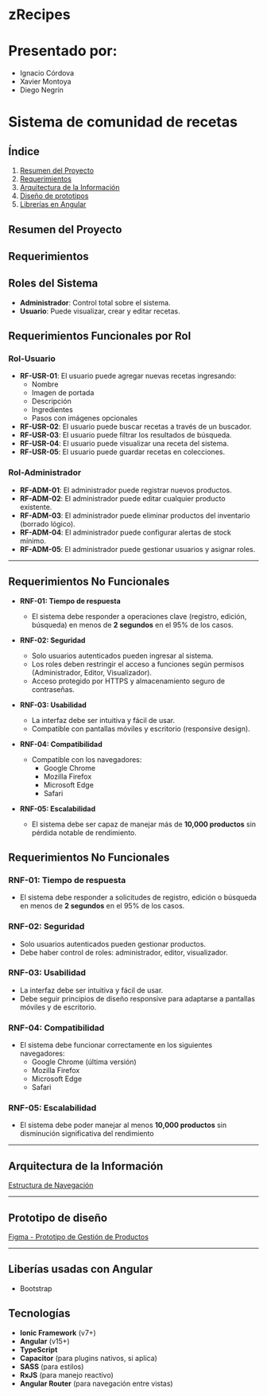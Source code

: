 # zRecipes
# Presentado por:
- Ignacio Córdova
- Xavier Montoya
- Diego Negrín

# Sistema de comunidad de recetas

##  Índice
1. [Resumen del Proyecto](#resumen-del-proyecto)
2. [Requerimientos](#requerimientos)
3. [Arquitectura de la Información](#arquitectura-de-la-información)
3. [Diseño de prototipos](#prototipo-de-diseño)
4. [Librerías en Angular](#liberías-usadas-con-angular)

## Resumen del Proyecto


## Requerimientos

## Roles del Sistema
- **Administrador**: Control total sobre el sistema.
- **Usuario**: Puede visualizar, crear y editar recetas.

## Requerimientos Funcionales por Rol

### Rol-Usuario

- **RF-USR-01**: El usuario puede agregar nuevas recetas ingresando:
  - Nombre
  - Imagen de portada
  - Descripción
  - Ingredientes
  - Pasos con imágenes opcionales
- **RF-USR-02**: El usuario puede buscar recetas a través de un buscador.
- **RF-USR-03**: El usuario puede filtrar los resultados de búsqueda.
- **RF-USR-04**: El usuario puede visualizar una receta del sistema.
- **RF-USR-05**: El usuario puede guardar recetas en colecciones.

### Rol-Administrador

- **RF-ADM-01**: El administrador puede registrar nuevos productos.
- **RF-ADM-02**: El administrador puede editar cualquier producto existente.
- **RF-ADM-03**: El administrador puede eliminar productos del inventario (borrado lógico).
- **RF-ADM-04**: El administrador puede configurar alertas de stock mínimo.
- **RF-ADM-05**: El administrador puede gestionar usuarios y asignar roles.

---

## Requerimientos No Funcionales

- **RNF-01: Tiempo de respuesta**
  - El sistema debe responder a operaciones clave (registro, edición, búsqueda) en menos de **2 segundos** en el 95% de los casos.

- **RNF-02: Seguridad**
  - Solo usuarios autenticados pueden ingresar al sistema.
  - Los roles deben restringir el acceso a funciones según permisos (Administrador, Editor, Visualizador).
  - Acceso protegido por HTTPS y almacenamiento seguro de contraseñas.

- **RNF-03: Usabilidad**
  - La interfaz debe ser intuitiva y fácil de usar.
  - Compatible con pantallas móviles y escritorio (responsive design).

- **RNF-04: Compatibilidad**
  - Compatible con los navegadores:
    - Google Chrome
    - Mozilla Firefox
    - Microsoft Edge
    - Safari

- **RNF-05: Escalabilidad**
  - El sistema debe ser capaz de manejar más de **10,000 productos** sin pérdida notable de rendimiento.


## Requerimientos No Funcionales

### RNF-01: Tiempo de respuesta
- El sistema debe responder a solicitudes de registro, edición o búsqueda en menos de **2 segundos** en el 95% de los casos.

### RNF-02: Seguridad
- Solo usuarios autenticados pueden gestionar productos.
- Debe haber control de roles: administrador, editor, visualizador.

### RNF-03: Usabilidad
- La interfaz debe ser intuitiva y fácil de usar.
- Debe seguir principios de diseño responsive para adaptarse a pantallas móviles y de escritorio.

### RNF-04: Compatibilidad
- El sistema debe funcionar correctamente en los siguientes navegadores:
  - Google Chrome (última versión)
  - Mozilla Firefox
  - Microsoft Edge
  - Safari

### RNF-05: Escalabilidad
- El sistema debe poder manejar al menos **10,000 productos** sin disminución significativa del rendimiento
---
## Arquitectura de la Información 
[Estructura de Navegación](https://whimsical.com/escuelainf-4qgXnPptro4CqvEugsGNNZ )

---

## Prototipo de diseño 
[Figma - Prototipo de Gestión de Productos]()

---
## Liberías usadas con Angular
- Bootstrap

## Tecnologías
- **Ionic Framework** (v7+)
- **Angular** (v15+)
- **TypeScript**
- **Capacitor** (para plugins nativos, si aplica)
- **SASS** (para estilos)
- **RxJS** (para manejo reactivo)
- **Angular Router** (para navegación entre vistas)